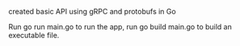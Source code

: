 created basic API using gRPC and protobufs in Go


Run go run main.go to run the app, run go build main.go to build an executable file.
